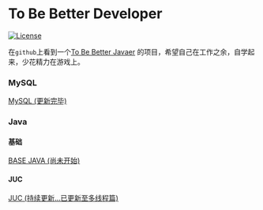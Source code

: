 # To Be Better Developer

[![License](https://img.shields.io/badge/license-Apache%202-4EB1BA.svg)](https://www.apache.org/licenses/LICENSE-2.0.html)

在`github`上看到一个[To Be Better Javaer](https://github.com/itwanger/toBeBetterJavaer) 的项目，希望自己在工作之余，自学起来，少花精力在游戏上。

### MySQL

[MySQL (更新完毕)](./MySQL/README.md)



### Java

#### 基础

[BASE JAVA (尚未开始)](./Java/base/README.md)

#### JUC 

[JUC (持续更新...已更新至多线程篇)](./Java/juc/README.md)